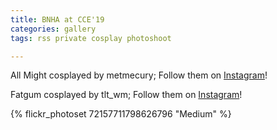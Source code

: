 ```yaml
---
title: BNHA at CCE'19
categories: gallery
tags: rss private cosplay photoshoot

---
```


All Might cosplayed by metmecury; Follow them on [Instagram](https://www.instagram.com/metmecury)!

Fatgum cosplayed by tlt_wm; Follow them on [Instagram](https://www.instagram.com/tlt_wm)!

{% flickr_photoset 72157711798626796 "Medium" %}